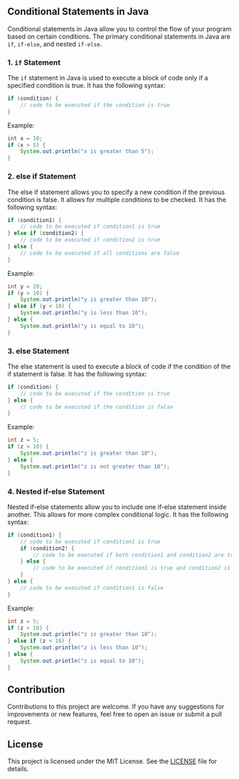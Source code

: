 ## Conditional Statements in Java

Conditional statements in Java allow you to control the flow of your program based on certain conditions. The primary conditional statements in Java are `if`, `if-else`, and nested `if-else`.

### 1. `if` Statement

The `if` statement in Java is used to execute a block of code only if a specified condition is true. It has the following syntax:

```java
if (condition) {
    // code to be executed if the condition is true
}
```
Example:

```java
int x = 10;
if (x > 5) {
    System.out.println("x is greater than 5");
}
```

### 2. else if Statement
The else if statement allows you to specify a new condition if the previous condition is false. It allows for multiple conditions to be checked. It has the following syntax:

```java
if (condition1) {
    // code to be executed if condition1 is true
} else if (condition2) {
    // code to be executed if condition2 is true
} else {
    // code to be executed if all conditions are false
}
```
Example:

```java
int y = 20;
if (y > 10) {
    System.out.println("y is greater than 10");
} else if (y < 10) {
    System.out.println("y is less than 10");
} else {
    System.out.println("y is equal to 10");
}
```

### 3. else Statement
The else statement is used to execute a block of code if the condition of the if statement is false. It has the following syntax:

```java
if (condition) {
    // code to be executed if the condition is true
} else {
    // code to be executed if the condition is false
}
```
Example:

```java
int z = 5;
if (z > 10) {
    System.out.println("z is greater than 10");
} else {
    System.out.println("z is not greater than 10");
}
```

### 4. Nested if-else Statement
Nested if-else statements allow you to include one if-else statement inside another. This allows for more complex conditional logic. It has the following syntax:

```java
if (condition1) {
    // code to be executed if condition1 is true
    if (condition2) {
        // code to be executed if both condition1 and condition2 are true
    } else {
        // code to be executed if condition1 is true and condition2 is false
    }
} else {
    // code to be executed if condition1 is false
}
```
Example:

```java
int z = 5;
if (z > 10) {
    System.out.println("z is greater than 10");
} else if (z < 10) {
    System.out.println("z is less than 10");
} else {
    System.out.println("z is equal to 10");
}
```
## Contribution

Contributions to this project are welcome. If you have any suggestions for improvements or new features, feel free to open an issue or submit a pull request.

## License

This project is licensed under the MIT License. See the [LICENSE](LICENSE) file for details.

